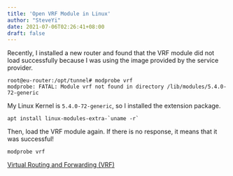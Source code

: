 ```yaml
---
title: 'Open VRF Module in Linux'
author: "SteveYi"
date: 2021-07-06T02:26:41+08:00
draft: false
---
```


Recently, I installed a new router and found that the VRF module did not load successfully because I was using the image provided by the service provider.

```command
root@eu-router:/opt/tunnel# modprobe vrf
modprobe: FATAL: Module vrf not found in directory /lib/modules/5.4.0-72-generic
```

My Linux Kernel is `5.4.0-72-generic`, so I installed the extension package.

```apt
apt install linux-modules-extra-`uname -r`
```

Then, load the VRF module again. If there is no response, it means that it was successful!

```
modprobe vrf
```

[Virtual Routing and Forwarding (VRF)](https://www.kernel.org/doc/Documentation/networking/vrf.txt)
